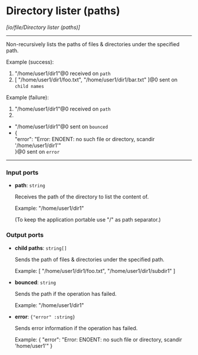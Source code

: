 # Directory lister (paths)

_[io/file/Directory lister (paths)]_

---

Non-recursively lists the paths of files & directories under the specified path.  
  
Example (success):   
1. "/home/user1/dir1"@0 received on `path`  
2. [ "/home/user1/dir1/foo.txt", "/home/user1/dir1/bar.txt" ]@0 sent on `child names`  
  
Example (failure):   
1. "/home/user1/dir1"@0 received on `path`  
2.   
- "/home/user1/dir1"@0 sent on `bounced`  
- {  
  "error": "Error: ENOENT: no such file or directory, scandir '/home/user1/dir1'"  
}@0 sent on `error`  

---

### Input ports

* __path__: ` string `

    Receives the path of the directory to list the content of.
    
    Example:
    "/home/user1/dir1"
    
    (To keep the application portable use "/" as path separator.)

### Output ports

* __child paths__: ` string[] `

    Sends the path of files & directories under the specified path.
    
    Example:
    [
      "/home/user1/dir1/foo.txt",
      "/home/user1/dir1/subdir1"
    ]


* __bounced__: ` string `

    Sends the path if the operation has failed.
    
    Example:
    "/home/user1/dir1"


* __error__: ` {"error" :string} `

    Sends error information if the operation has failed.
    
    Example: 
    {
      "error": "Error: ENOENT: no such file or directory, scandir 'home/user1'"
    }

